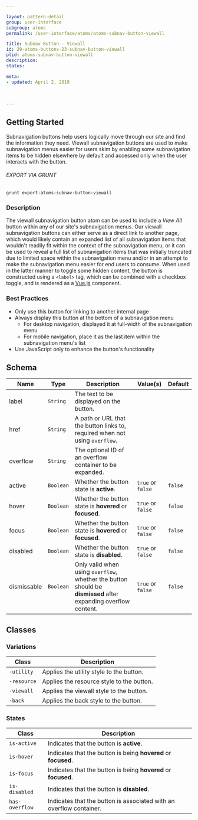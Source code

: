 ```yaml
---

layout: pattern-detail
group: user-interface
subgroup: atoms
permalink: /user-interface/atoms/atoms-subnav-button-viewall

title: Subnav Button - Viewall
id: 20-atoms-buttons-23-subnav-button-viewall
plid: atoms-subnav-button-viewall
description: 
status: 

meta:
- updated: April 2, 2019
  
  
  
---
```



## Getting Started

Subnavigation buttons help users logically move through our site and find the information they need. Viewall subnavigation buttons are used to make subnavigation menus easier for users skim by enabling some subnavigation items to be hidden elsewhere by default and accessed only when the user interacts with the button.

###### EXPORT VIA GRUNT

```
grunt export:atoms-subnav-button-viewall
```


### Description

The viewall subnavigation button atom can be used to include a *View All* button within any of our site's subnavigation menus. Our viewall subnavigation buttons can either serve as a direct link to another page, which would likely contain an expanded list of all subnavigation items that wouldn't readily fit within the context of the subnavigation menu, or it can be used to reveal a full list of subnavigation items that was initially truncated due to limited space within the subnavigation menu and/or in an attempt to make the subnavigation menu easier for end users to consume. When used in the latter manner to toggle some hidden content, the button is constructed using a `<label>` tag, which can be combined with a checkbox toggle, and is rendered as a [Vue.js][Vue.js] component.


### Best Practices

- Only use this button for linking to another internal page
- Always display this button at the bottom of a subnavigation menu
  - For desktop navigation, displayed it at full-width of the subnavigation menu
  - For mobile navigation, place it as the last item within the subnavigation menu's list
- Use JavaScript only to enhance the button's functionality


## Schema

| Name            | Type      | Description                                                                                                     | Value(s)                                | Default                 |
|-----------------|-----------|-----------------------------------------------------------------------------------------------------------------|-----------------------------------------|-------------------------|
| label           | `String`  | The text to be displayed on the button.                                                                         |                                         |                         |
| href            | `String`  | A path or URL that the button links to, required when not using `overflow`.                                     |                                         |                         |
| overflow        | `String`  | The optional ID of an overflow container to be expanded.                                                        |                                         |                         |
| active          | `Boolean` | Whether the button state is **active**.                                                                         | `true` or `false`                       | `false`                 |
| hover           | `Boolean` | Whether the button state is **hovered** or **focused**.                                                         | `true` or `false`                       | `false`                 |
| focus           | `Boolean` | Whether the button state is **hovered** or **focused**.                                                         | `true` or `false`                       | `false`                 |
| disabled        | `Boolean` | Whether the button state is **disabled**.                                                                       | `true` or `false`                       | `false`                 |
| dismissable     | `Boolean` | Only valid when using `overflow`, whether the button should be **dismissed** after expanding overflow content.  | `true` or `false`                       | `false`                 |


## Classes

### Variations

| Class           | Description                                     |
|-----------------|-------------------------------------------------|
| `-utility`      | Applies the utility style to the button.        |
| `-resource`     | Applies the resource style to the button.       |
| `-viewall`      | Applies the viewall style to the button.        |
| `-back`         | Applies the back style to the button.           |

### States

| Class             | Description                                                           |
|-------------------|-----------------------------------------------------------------------|
| `is-active`       | Indicates that the button is **active**.                              |
| `is-hover`        | Indicates that the button is being **hovered** or **focused**.        |
| `is-focus`        | Indicates that the button is being **hovered** or **focused**.        |
| `is-disabled`     | Indicates that the button is **disabled**.                            |
| `has-overflow`    | Indicates that the button is associated with an overflow container.   |


[Vue.js]: https://vuejs.org
